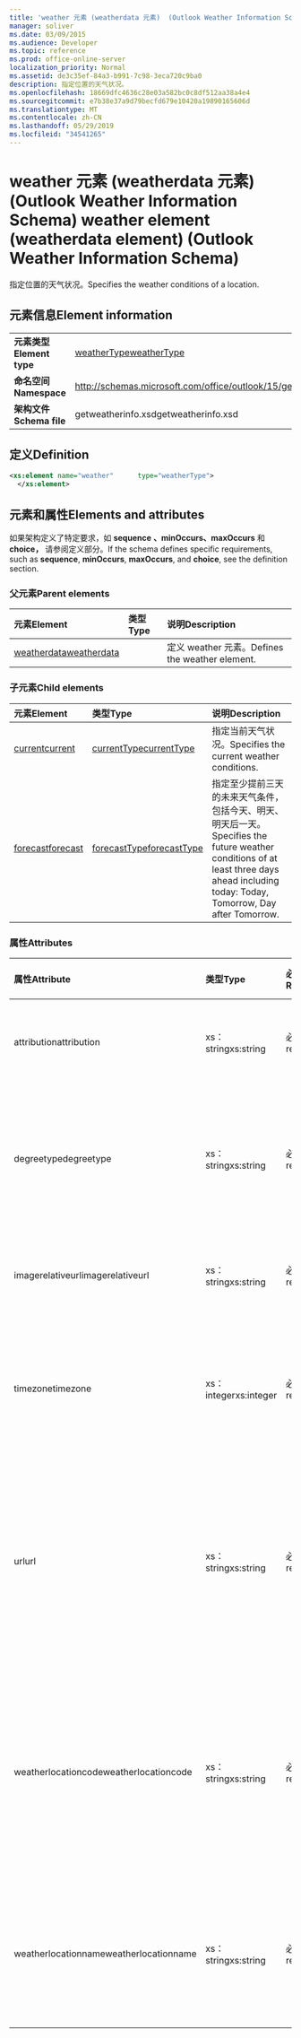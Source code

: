 ```yaml
---
title: 'weather 元素 (weatherdata 元素)  (Outlook Weather Information Schema) '
manager: soliver
ms.date: 03/09/2015
ms.audience: Developer
ms.topic: reference
ms.prod: office-online-server
localization_priority: Normal
ms.assetid: de3c35ef-84a3-b991-7c98-3eca720c9ba0
description: 指定位置的天气状况。
ms.openlocfilehash: 18669dfc4636c28e03a582bc0c8df512aa38a4e4
ms.sourcegitcommit: e7b38e37a9d79becfd679e10420a19890165606d
ms.translationtype: MT
ms.contentlocale: zh-CN
ms.lasthandoff: 05/29/2019
ms.locfileid: "34541265"
---
```

# <a name="weather-element-weatherdata-element-outlook-weather-information-schema"></a><span data-ttu-id="76d8f-103">weather 元素 (weatherdata 元素)  (Outlook Weather Information Schema) </span><span class="sxs-lookup"><span data-stu-id="76d8f-103">weather element (weatherdata element) (Outlook Weather Information Schema)</span></span>

<span data-ttu-id="76d8f-104">指定位置的天气状况。</span><span class="sxs-lookup"><span data-stu-id="76d8f-104">Specifies the weather conditions of a location.</span></span>
  
## <a name="element-information"></a><span data-ttu-id="76d8f-105">元素信息</span><span class="sxs-lookup"><span data-stu-id="76d8f-105">Element information</span></span>

|||
|:-----|:-----|
|<span data-ttu-id="76d8f-106">**元素类型**</span><span class="sxs-lookup"><span data-stu-id="76d8f-106">**Element type**</span></span> <br/> |[<span data-ttu-id="76d8f-107">weatherType</span><span class="sxs-lookup"><span data-stu-id="76d8f-107">weatherType</span></span>](weathertype-complextype-outlook-weather-information-schema.md) <br/> |
|<span data-ttu-id="76d8f-108">**命名空间**</span><span class="sxs-lookup"><span data-stu-id="76d8f-108">**Namespace**</span></span> <br/> |http://schemas.microsoft.com/office/outlook/15/getweatherinfo.xsd  <br/> |
|<span data-ttu-id="76d8f-109">**架构文件**</span><span class="sxs-lookup"><span data-stu-id="76d8f-109">**Schema file**</span></span> <br/> |<span data-ttu-id="76d8f-110">getweatherinfo.xsd</span><span class="sxs-lookup"><span data-stu-id="76d8f-110">getweatherinfo.xsd</span></span>  <br/> |
   
## <a name="definition"></a><span data-ttu-id="76d8f-111">定义</span><span class="sxs-lookup"><span data-stu-id="76d8f-111">Definition</span></span>

```XML
<xs:element name="weather"      type="weatherType">
  </xs:element>  

```

## <a name="elements-and-attributes"></a><span data-ttu-id="76d8f-112">元素和属性</span><span class="sxs-lookup"><span data-stu-id="76d8f-112">Elements and attributes</span></span>

<span data-ttu-id="76d8f-113">如果架构定义了特定要求，如 **sequence** **、minOccurs、maxOccurs** 和 **choice，** 请参阅定义部分。</span><span class="sxs-lookup"><span data-stu-id="76d8f-113">If the schema defines specific requirements, such as **sequence**, **minOccurs**, **maxOccurs**, and **choice**, see the definition section.</span></span> 
  
### <a name="parent-elements"></a><span data-ttu-id="76d8f-114">父元素</span><span class="sxs-lookup"><span data-stu-id="76d8f-114">Parent elements</span></span>

|<span data-ttu-id="76d8f-115">**元素**</span><span class="sxs-lookup"><span data-stu-id="76d8f-115">**Element**</span></span>|<span data-ttu-id="76d8f-116">**类型**</span><span class="sxs-lookup"><span data-stu-id="76d8f-116">**Type**</span></span>|<span data-ttu-id="76d8f-117">**说明**</span><span class="sxs-lookup"><span data-stu-id="76d8f-117">**Description**</span></span>|
|:-----|:-----|:-----|
|[<span data-ttu-id="76d8f-118">weatherdata</span><span class="sxs-lookup"><span data-stu-id="76d8f-118">weatherdata</span></span>](weatherdata-element-outlook-weather-information-schema.md) <br/> ||<span data-ttu-id="76d8f-119">定义 weather 元素。</span><span class="sxs-lookup"><span data-stu-id="76d8f-119">Defines the weather element.</span></span>  <br/> |
   
### <a name="child-elements"></a><span data-ttu-id="76d8f-120">子元素</span><span class="sxs-lookup"><span data-stu-id="76d8f-120">Child elements</span></span>

|<span data-ttu-id="76d8f-121">**元素**</span><span class="sxs-lookup"><span data-stu-id="76d8f-121">**Element**</span></span>|<span data-ttu-id="76d8f-122">**类型**</span><span class="sxs-lookup"><span data-stu-id="76d8f-122">**Type**</span></span>|<span data-ttu-id="76d8f-123">**说明**</span><span class="sxs-lookup"><span data-stu-id="76d8f-123">**Description**</span></span>|
|:-----|:-----|:-----|
|[<span data-ttu-id="76d8f-124">current</span><span class="sxs-lookup"><span data-stu-id="76d8f-124">current</span></span>](current-element-weathertype-complextypeoutlook-weather-information-schema.md) <br/> |[<span data-ttu-id="76d8f-125">currentType</span><span class="sxs-lookup"><span data-stu-id="76d8f-125">currentType</span></span>](currenttype-complextype-outlook-weather-information-schema.md) <br/> |<span data-ttu-id="76d8f-126">指定当前天气状况。</span><span class="sxs-lookup"><span data-stu-id="76d8f-126">Specifies the current weather conditions.</span></span>  <br/> |
|[<span data-ttu-id="76d8f-127">forecast</span><span class="sxs-lookup"><span data-stu-id="76d8f-127">forecast</span></span>](forecast-element-weathertype-complextypeoutlook-weather-information-schema.md) <br/> |[<span data-ttu-id="76d8f-128">forecastType</span><span class="sxs-lookup"><span data-stu-id="76d8f-128">forecastType</span></span>](forecasttype-complextype-outlook-weather-information-schema.md) <br/> |<span data-ttu-id="76d8f-129">指定至少提前三天的未来天气条件，包括今天、明天、明天后一天。</span><span class="sxs-lookup"><span data-stu-id="76d8f-129">Specifies the future weather conditions of at least three days ahead including today: Today, Tomorrow, Day after Tomorrow.</span></span>  <br/> |
   
### <a name="attributes"></a><span data-ttu-id="76d8f-130">属性</span><span class="sxs-lookup"><span data-stu-id="76d8f-130">Attributes</span></span>

|<span data-ttu-id="76d8f-131">**属性**</span><span class="sxs-lookup"><span data-stu-id="76d8f-131">**Attribute**</span></span>|<span data-ttu-id="76d8f-132">**类型**</span><span class="sxs-lookup"><span data-stu-id="76d8f-132">**Type**</span></span>|<span data-ttu-id="76d8f-133">**必需**</span><span class="sxs-lookup"><span data-stu-id="76d8f-133">**Required**</span></span>|<span data-ttu-id="76d8f-134">**描述**</span><span class="sxs-lookup"><span data-stu-id="76d8f-134">**Description**</span></span>|<span data-ttu-id="76d8f-135">**可能的值**</span><span class="sxs-lookup"><span data-stu-id="76d8f-135">**Possible values**</span></span>|
|:-----|:-----|:-----|:-----|:-----|
|<span data-ttu-id="76d8f-136">attribution</span><span class="sxs-lookup"><span data-stu-id="76d8f-136">attribution</span></span>  <br/> |<span data-ttu-id="76d8f-137">xs：string</span><span class="sxs-lookup"><span data-stu-id="76d8f-137">xs:string</span></span>  <br/> |<span data-ttu-id="76d8f-138">必需</span><span class="sxs-lookup"><span data-stu-id="76d8f-138">required</span></span>  <br/> |<span data-ttu-id="76d8f-139">指定天气信息的来源。</span><span class="sxs-lookup"><span data-stu-id="76d8f-139">Specifies the source of the weather information.</span></span>  <br/> |<span data-ttu-id="76d8f-140">xs：string 类型的值</span><span class="sxs-lookup"><span data-stu-id="76d8f-140">A value of the type xs:string</span></span>  <br/> |
|<span data-ttu-id="76d8f-141">degreetype</span><span class="sxs-lookup"><span data-stu-id="76d8f-141">degreetype</span></span>  <br/> |<span data-ttu-id="76d8f-142">xs：string</span><span class="sxs-lookup"><span data-stu-id="76d8f-142">xs:string</span></span>  <br/> |<span data-ttu-id="76d8f-143">必需</span><span class="sxs-lookup"><span data-stu-id="76d8f-143">required</span></span>  <br/> |<span data-ttu-id="76d8f-144">指定位置温度的单位，例如，摄氏度。</span><span class="sxs-lookup"><span data-stu-id="76d8f-144">Specifies the unit for the temperature of the location for example, Celsius.</span></span>  <br/> |<span data-ttu-id="76d8f-145">C、F</span><span class="sxs-lookup"><span data-stu-id="76d8f-145">C, F</span></span>  <br/> |
|<span data-ttu-id="76d8f-146">imagerelativeurl</span><span class="sxs-lookup"><span data-stu-id="76d8f-146">imagerelativeurl</span></span>  <br/> |<span data-ttu-id="76d8f-147">xs：string</span><span class="sxs-lookup"><span data-stu-id="76d8f-147">xs:string</span></span>  <br/> |<span data-ttu-id="76d8f-148">必需</span><span class="sxs-lookup"><span data-stu-id="76d8f-148">required</span></span>  <br/> |<span data-ttu-id="76d8f-149">指定位置的图像 URL。</span><span class="sxs-lookup"><span data-stu-id="76d8f-149">Specifies the URL of the image for the location.</span></span>  <br/> |<span data-ttu-id="76d8f-150">xs：string 类型的值</span><span class="sxs-lookup"><span data-stu-id="76d8f-150">A value of the type xs:string</span></span>  <br/> |
|<span data-ttu-id="76d8f-151">timezone</span><span class="sxs-lookup"><span data-stu-id="76d8f-151">timezone</span></span>  <br/> |<span data-ttu-id="76d8f-152">xs：integer</span><span class="sxs-lookup"><span data-stu-id="76d8f-152">xs:integer</span></span>  <br/> |<span data-ttu-id="76d8f-153">必需</span><span class="sxs-lookup"><span data-stu-id="76d8f-153">required</span></span>  <br/> |<span data-ttu-id="76d8f-154">指定 GMT 偏移量。</span><span class="sxs-lookup"><span data-stu-id="76d8f-154">Specifies the GMT offset.</span></span>  <br/> |<span data-ttu-id="76d8f-155">介于 -11 和 12（含这两个值）之间的值</span><span class="sxs-lookup"><span data-stu-id="76d8f-155">A value between -11 and 12 inclusive</span></span>  <br/> |
|<span data-ttu-id="76d8f-156">url</span><span class="sxs-lookup"><span data-stu-id="76d8f-156">url</span></span>  <br/> |<span data-ttu-id="76d8f-157">xs：string</span><span class="sxs-lookup"><span data-stu-id="76d8f-157">xs:string</span></span>  <br/> |<span data-ttu-id="76d8f-158">必需</span><span class="sxs-lookup"><span data-stu-id="76d8f-158">required</span></span>  <br/> |<span data-ttu-id="76d8f-159">指定包含指定位置的天气信息的天气服务网页的 URL。</span><span class="sxs-lookup"><span data-stu-id="76d8f-159">Specifies the URL for the web page of the weather service that contains weather information for the specified location.</span></span>  <br/> |<span data-ttu-id="76d8f-160">xs：string 类型的值</span><span class="sxs-lookup"><span data-stu-id="76d8f-160">A value of the type xs:string</span></span>  <br/> |
|<span data-ttu-id="76d8f-161">weatherlocationcode</span><span class="sxs-lookup"><span data-stu-id="76d8f-161">weatherlocationcode</span></span>  <br/> |<span data-ttu-id="76d8f-162">xs：string</span><span class="sxs-lookup"><span data-stu-id="76d8f-162">xs:string</span></span>  <br/> |<span data-ttu-id="76d8f-163">必需</span><span class="sxs-lookup"><span data-stu-id="76d8f-163">required</span></span>  <br/> |<span data-ttu-id="76d8f-164">指定与用于区分多个同名位置的位置关联的代码。</span><span class="sxs-lookup"><span data-stu-id="76d8f-164">Specifies the code that is associated with the location used to distinguish multiple location that have the same name.</span></span>  <br/> |<span data-ttu-id="76d8f-165">xs：string 类型的值</span><span class="sxs-lookup"><span data-stu-id="76d8f-165">A value of the type xs:string</span></span>  <br/> |
|<span data-ttu-id="76d8f-166">weatherlocationname</span><span class="sxs-lookup"><span data-stu-id="76d8f-166">weatherlocationname</span></span>  <br/> |<span data-ttu-id="76d8f-167">xs：string</span><span class="sxs-lookup"><span data-stu-id="76d8f-167">xs:string</span></span>  <br/> |<span data-ttu-id="76d8f-168">必需</span><span class="sxs-lookup"><span data-stu-id="76d8f-168">required</span></span>  <br/> |<span data-ttu-id="76d8f-169">指定下拉列表控件中显示的位置的名称。</span><span class="sxs-lookup"><span data-stu-id="76d8f-169">Specifies the name of the location that appears in the drop-down control.</span></span>  <br/> |<span data-ttu-id="76d8f-170">xs：string 类型的值</span><span class="sxs-lookup"><span data-stu-id="76d8f-170">A value of the type xs:string</span></span>  <br/> |
   

